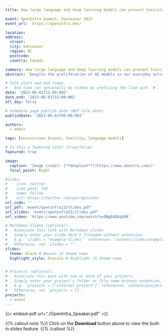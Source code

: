```yaml
---
title: How large language and deep learning models can prevent toxicity such as unconscious biases

event: OpenInfra Summit, Vancouver 2023
event_url:  https://openinfra.dev/

location: 
address:
  street: 
  city: Vancouver
  region: BC
  postcode: 
  country: Canada

summary: How large language and deep learning models can prevent toxicity such as unconscious biases
abstract: 'Despite the proliferation of AI models in our everyday activities to make impactful decisions, there are growing concerns about trustworthiness. It is of utmost importance to have fairer interpretable models to make decisions in healthcare, finances, the justice system, etc. This presentation aims to predict biases earlier enough in a multi-class and multi-label problem before they can induce harm. The distributed nature of online communities and their complex data sources makes it difficult to identify biases in data. Thus, we use large language models to accurately classify textual/images/video data across languages, cultures, religions, ages, genders, etc. Also, we fine-tune a transformer (BERT) to predict complicated NLP tasks, which traditional machine learning models would be limited. A typical BERT model can contextually generate text embedding for a multi-class problem and task-specific classification embedding. Our result predicts biases with an accuracy of 98.7%'

# Talk start and end times.
#   End time can optionally be hidden by prefixing the line with `#`.
date: '2023-06-01T13:00:00Z'
date_end: '2023-06-01T15:00:00Z'
all_day: false

# Schedule page publish date (NOT talk date).
publishDate: '2023-06-01T00:00:00Z'

authors:
  - admin

tags: [unconscious biases, toxicity, language models]

# Is this a featured talk? (true/false)
featured: true

image:
  caption: 'Image credit: [**Unsplash**](https://www.okestro.com/)'
  focal_point: Right

#links:
#  - icon: twitter
#    icon_pack: fab
#    name: Follow
#    url: https://twitter.com/georgecushen
url_code: ''
url_pdf: 'event/openinfra23/slides.pdf'
url_slides: 'event/openinfra23/slides.pdf'
url_video: 'https://www.youtube.com/watch?v=ONgEAQDq590'

# Markdown Slides (optional).
#   Associate this talk with Markdown slides.
#   Simply enter your slide deck's filename without extension.
#   E.g. `slides = "example-slides"` references `content/slides/example-slides.md`.
#   Otherwise, set `slides = ""`.
slides: 
  theme: black # Reveal JS theme name
  highlight_style: dracula # Highlight JS theme name


# Projects (optional).
#   Associate this post with one or more of your projects.
#   Simply enter your project's folder or file name without extension.
#   E.g. `projects = ["internal-project"]` references `content/project/deep-learning/index.md`.
#   Otherwise, set `projects = []`.
projects: 
  - event
---
```


{{< embed-pdf url="./OpenInfra_Speaker.pdf" >}}

{{% callout note %}}
Click on the **Download** button above to view the built-in slides feature.
{{% /callout %}}

